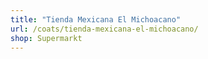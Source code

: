 ```yaml
---
title: "Tienda Mexicana El Michoacano"
url: /coats/tienda-mexicana-el-michoacano/
shop: Supermarkt
---
```

